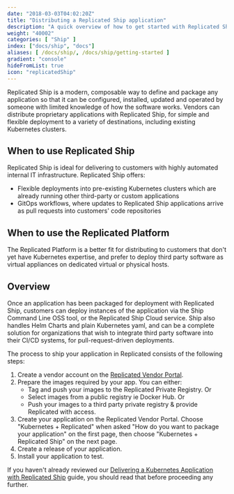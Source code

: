 ```yaml
---
date: "2018-03-03T04:02:20Z"
title: "Distributing a Replicated Ship application"
description: "A quick overview of how to get started with Replicated Ship."
weight: "40002"
categories: [ "Ship" ]
index: ["docs/ship", "docs"]
aliases: [ /docs/ship/, /docs/ship/getting-started ]
gradient: "console"
hideFromList: true
icon: "replicatedShip"
---
```


Replicated Ship is a modern, composable way to define and package any application so that it can be configured, installed, updated and operated by someone with limited knowledge of how the software works. Vendors can distribute proprietary applications with Replicated Ship, for simple and flexible deployment to a variety of destinations, including existing Kubernetes clusters.

## When to use Replicated Ship

Replicated Ship is ideal for delivering to customers with highly automated internal IT infrastructure. Replicated Ship offers:

* Flexible deployments into pre-existing Kubernetes clusters which are already running other third-party or custom applications
* GitOps workflows, where updates to Replicated Ship applications arrive as pull requests into customers' code repositories

## When to use the Replicated Platform

The Replicated Platform is a better fit for distributing to customers that don't yet have Kubernetes expertise, and prefer to deploy third party software as virtual appliances on dedicated virtual or physical hosts.

## Overview

Once an application has been packaged for deployment with Replicated Ship, customers can deploy instances of the application via the Ship Command Line OSS tool, or the Replicated Ship Cloud service. Ship also handles Helm Charts and plain Kubernetes yaml, and can be a complete solution for organizations that wish to integrate third party software into their CI/CD systems, for pull-request-driven deployments.

The process to ship your application in Replicated consists of the following steps:

1. Create a vendor account on the [Replicated Vendor Portal](https://vendor.replicated.com/signup).
1. Prepare the images required by your app. You can either:
    - Tag and push your images to the Replicated Private Registry. Or
    - Select images from a public registry ie Docker Hub. Or
    - Push your images to a third party private registry & provide Replicated with access.
1. Create your application on the Replicated Vendor Portal. Choose "Kubernetes + Replicated" when asked "How do you want to package your application" on the first page, then choose "Kubernetes + Replicated Ship" on the next page.
1. Create a release of your application.
1. Install your application to test.

If you haven't already reviewed our [Delivering a Kubernetes Application with Replicated Ship](/guides/kubernetes-with-ship/) guide, you should read that before proceeding any further.